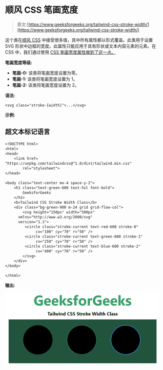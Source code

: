 # 顺风 CSS 笔画宽度

> 原文:[https://www.geeksforgeeks.org/tailwind-css-stroke-width/](https://www.geeksforgeeks.org/tailwind-css-stroke-width/)

这个类在[顺风 CSS](https://www.geeksforgeeks.org/css-tailwind-introduction/) 中接受很多值，其中所有属性都以形式覆盖。此类用于设置 SVG 形状中边框的宽度。此属性只能应用于具有形状或文本内容元素的元素。在 CSS 中，我们通过使用 [CSS 笔画宽度属性做到了这一点。](https://www.geeksforgeeks.org/css-stroke-width-property/)

**笔画宽度等级:**

*   **笔画-0:** 该类将笔画宽度设置为零。
*   **笔画-1:** 该类将笔画宽度设置为 1。
*   **笔画-2:** 该类将笔画宽度设置为 2。

**语法:**

```
<svg class="stroke-{width}">...</svg>
```

**示例:**

## 超文本标记语言

```
<!DOCTYPE html> 
<html> 
<head> 
    <link href= 
"https://unpkg.com/tailwindcss@^1.0/dist/tailwind.min.css"
        rel="stylesheet"> 
</head> 

<body class="text-center mx-4 space-y-2"> 
    <h1 class="text-green-600 text-5xl font-bold"> 
        GeeksforGeeks 
    </h1> 
    <b>Tailwind CSS Stroke Width Class</b> 
    <div class="bg-green-900 m-24 grid grid-flow-col"> 
        <svg height="150px" width="500px"
      xmlns="http://www.w3.org/2000/svg"
      version="1.1"> 
         <circle class="stroke-current text-red-600 stroke-0" 
              cx="100" cy="70" r="50" /> 
         <circle class="stroke-current text-green-600 stroke-1" 
              cx="250" cy="70" r="50" /> 
         <circle class="stroke-current text-blue-600 stroke-2" 
              cx="400" cy="70" r="50" /> 
        </svg> 
    </div> 
</body> 

</html> 
```

**输出:**

![](img/ce0c4b078838b0196827fdf588797ca3.png)